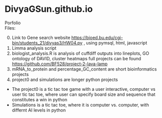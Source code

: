 # DivyaGSun.github.io

Porfolio <br />
Files: <br />

0. Link to Gene search website https://bioed.bu.edu/cgi-bin/students_21/divyas3/HW04.py , using pymsql, html, javascript <br />
1. Limma analysis script <br />
2. biologist_analysis.R is analysis of cuffdiff outputs into lineplots, GO ontology of DAVID, cluster heatmaps full projects can be found https://github.com/BF528/project-2-lava-lamp <br />
3. mRNA_to_protein and percentage_GC_content are short bioinformatics projects <br />
4. project0 and simulations are longer python projects <br />
- The project0 is a tic tac toe game with a user interactive, computer vs user tic tac toe, where user can specify board size and sequence that constitutes a win in python <br />
- Simulations is a tic tac toe, where it is computer vs. computer, with differnt AI levels in python


